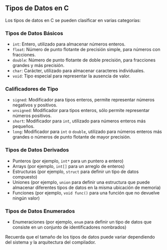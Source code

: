 ## Tipos de Datos en C

Los tipos de datos en C se pueden clasificar en varias categorías:

### Tipos de Datos Básicos

- `int`: Entero, utilizado para almacenar números enteros.
- `float`: Número de punto flotante de precisión simple, para números con fracciones.
- `double`: Número de punto flotante de doble precisión, para fracciones grandes y más precisión.
- `char`: Carácter, utilizado para almacenar caracteres individuales.
- `void`: Tipo especial para representar la ausencia de valor.

### Calificadores de Tipo

- `signed`: Modificador para tipos enteros, permite representar números negativos y positivos.
- `unsigned`: Modificador para tipos enteros, sólo permite representar números positivos.
- `short`: Modificador para `int`, utilizado para números enteros más pequeños.
- `long`: Modificador para `int` o `double`, utilizado para números enteros más grandes o números de punto flotante de mayor precisión.

### Tipos de Datos Derivados

- Punteros (por ejemplo, `int*` para un puntero a entero)
- Arrays (por ejemplo, `int[]` para un arreglo de enteros)
- Estructuras (por ejemplo, `struct` para definir un tipo de datos compuesto)
- Uniones (por ejemplo, `union` para definir una estructura que puede almacenar diferentes tipos de datos en la misma ubicación de memoria)
- Funciones (por ejemplo, `void func()` para una función que no devuelve ningún valor)

### Tipos de Datos Enumerados

- Enumeraciones (por ejemplo, `enum` para definir un tipo de datos que consiste en un conjunto de identificadores nombrados)

Recuerda que el tamaño de los tipos de datos puede variar dependiendo del sistema y la arquitectura del compilador.
